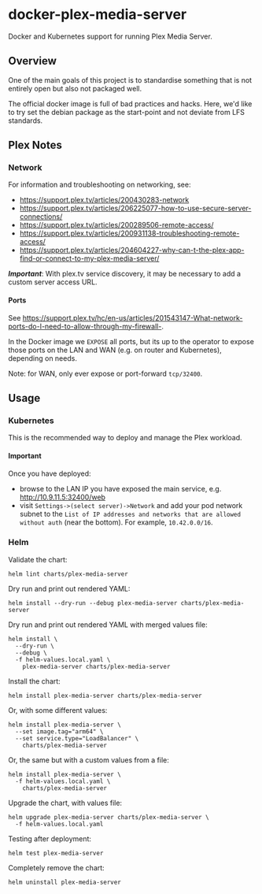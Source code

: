 # docker-plex-media-server

Docker and Kubernetes support for running Plex Media Server.

## Overview

One of the main goals of this project is to standardise something that is not entirely open but also not packaged well.

The official docker image is full of bad practices and hacks. Here, we'd like to try set the debian package as the start-point and not deviate from LFS standards.

## Plex Notes

### Network

For information and troubleshooting on networking, see:
- https://support.plex.tv/articles/200430283-network
- https://support.plex.tv/articles/206225077-how-to-use-secure-server-connections/
- https://support.plex.tv/articles/200289506-remote-access/
- https://support.plex.tv/articles/200931138-troubleshooting-remote-access/
- https://support.plex.tv/articles/204604227-why-can-t-the-plex-app-find-or-connect-to-my-plex-media-server/

***Important***: With plex.tv service discovery, it may be necessary to add a custom server access URL.

#### Ports

See https://support.plex.tv/hc/en-us/articles/201543147-What-network-ports-do-I-need-to-allow-through-my-firewall-.

In the Docker image we `EXPOSE` all ports, but its up to the operator to expose
those ports on the LAN and WAN (e.g. on router and Kubernetes), depending on needs.

Note: for WAN, only ever expose or port-forward `tcp/32400`.

## Usage

### Kubernetes

This is the recommended way to deploy and manage the Plex workload.

#### Important

Once you have deployed:

- browse to the LAN IP you have exposed the main service, e.g. http://10.9.11.5:32400/web
- visit `Settings->(select server)->Network` and add your pod network subnet to the `List of IP addresses and networks that are allowed without auth` (near the bottom). For example, `10.42.0.0/16`.

### Helm

Validate the chart:

`helm lint charts/plex-media-server`

Dry run and print out rendered YAML:

`helm install --dry-run --debug plex-media-server charts/plex-media-server`

Dry run and print out rendered YAML with merged values file:

```
helm install \
  --dry-run \
  --debug \
  -f helm-values.local.yaml \
    plex-media-server charts/plex-media-server
```

Install the chart:

`helm install plex-media-server charts/plex-media-server`

Or, with some different values:

```
helm install plex-media-server \
  --set image.tag="arm64" \
  --set service.type="LoadBalancer" \
    charts/plex-media-server
```

Or, the same but with a custom values from a file:

```
helm install plex-media-server \
  -f helm-values.local.yaml \
    charts/plex-media-server
```

Upgrade the chart, with values file:

```
helm upgrade plex-media-server charts/plex-media-server \
  -f helm-values.local.yaml
```

Testing after deployment:

`helm test plex-media-server`

Completely remove the chart:

`helm uninstall plex-media-server`
